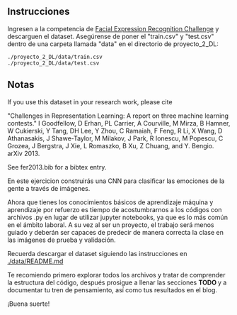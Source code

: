 ## Instrucciones
Ingresen a la competencia de [Facial Expression Recognition Challenge](https://www.kaggle.com/competitions/challenges-in-representation-learning-facial-expression-recognition-challenge/data) y descarguen el dataset.
Asegúrense de poner el "train.csv" y "test.csv" dentro de una carpeta llamada "data" en el directorio de proyecto_2_DL:

```
./proyecto_2_DL/data/train.csv
./proyecto_2_DL/data/test.csv
```

## Notas
If you use this dataset in your research work, please cite

"Challenges in Representation Learning: A report on three machine learning
contests." I Goodfellow, D Erhan, PL Carrier, A Courville, M Mirza, B
Hamner, W Cukierski, Y Tang, DH Lee, Y Zhou, C Ramaiah, F Feng, R Li,
X Wang, D Athanasakis, J Shawe-Taylor, M Milakov, J Park, R Ionescu,
M Popescu, C Grozea, J Bergstra, J Xie, L Romaszko, B Xu, Z Chuang, and
Y. Bengio. arXiv 2013.

See fer2013.bib for a bibtex entry.

En este ejercicion construirás una CNN para clasificar las emociones de la gente a través de imágenes.

Ahora que tienes los conocimientos básicos de aprendizaje máquina y aprendizaje por refuerzo es tiempo de acostumbrarnos a los códigos con archivos .py en lugar de utilizar jupyter notebooks, ya que es lo más común en el ámbito laboral. A su vez al ser un proyecto, el trabajo será menos guiado y deberán ser capaces de predecir de manera correcta la clase en las imágenes de prueba y validación.

Recuerda descargar el dataset siguiendo las instrucciones en [./data/README.md](./data/README.md)

Te recomiendo primero explorar todos los archivos y tratar de comprender la estructura del código, después prosigue a llenar las secciones <b>TODO </b> y a documentar tu tren de pensamiento, así como tus resultados en el blog. 

¡Buena suerte!
